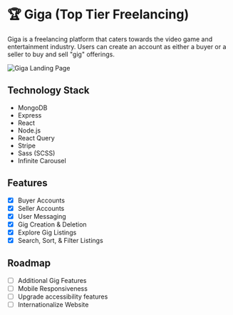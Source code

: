 # 🏆 Giga (Top Tier Freelancing)
Giga is a freelancing platform that caters towards the video game and entertainment industry. Users can create an account as either a buyer or a seller to buy and sell "gig" offerings.

![Giga Landing Page](https://github.com/thomasjvu/giga/assets/49382745/6191a938-e748-48a9-812f-916ae98d8a8a)

## Technology Stack

- MongoDB
- Express
- React
- Node.js
- React Query
- Stripe
- Sass (SCSS)
- Infinite Carousel

## Features
- [X] Buyer Accounts
- [X] Seller Accounts
- [X] User Messaging
- [X] Gig Creation & Deletion
- [X] Explore Gig Listings
- [X] Search, Sort, & Filter Listings

## Roadmap
- [ ] Additional Gig Features
- [ ] Mobile Responsiveness
- [ ] Upgrade accessibility features
- [ ] Internationalize Website

